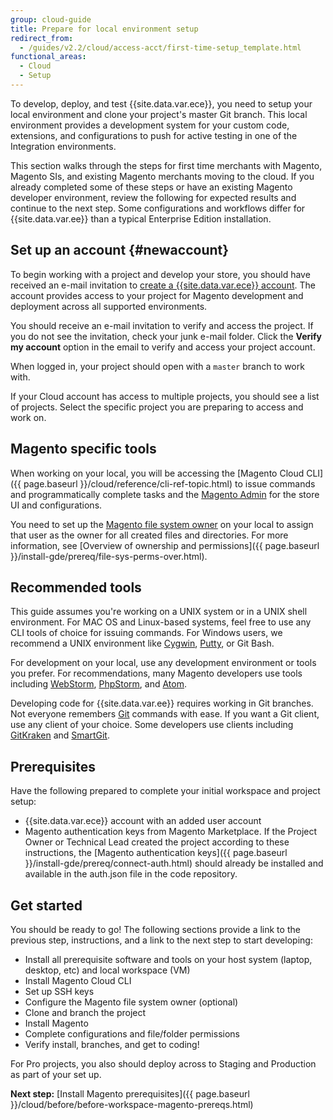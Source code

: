 ```yaml
---
group: cloud-guide
title: Prepare for local environment setup
redirect_from:
  - /guides/v2.2/cloud/access-acct/first-time-setup_template.html
functional_areas:
  - Cloud
  - Setup
---
```


To develop, deploy, and test {{site.data.var.ece}}, you need to setup your local environment and clone your project's master Git branch. This local environment provides a development system for your custom code, extensions, and configurations to push for active testing in one of the Integration environments.

This section walks through the steps for first time merchants with Magento, Magento SIs, and existing Magento merchants moving to the cloud. If you already completed some of these steps or have an existing Magento developer environment, review the following for expected results and continue to the next step. Some configurations and workflows differ for {{site.data.var.ee}} than a typical Enterprise Edition installation.

## Set up an account {#newaccount}

To begin working with a project and develop your store, you should have received an e-mail invitation to [create a {{site.data.var.ece}} account](https://accounts.magento.cloud). The account provides access to your project for Magento development and deployment across all supported environments.

You should receive an e-mail invitation to verify and access the project. If you do not see the invitation, check your junk e-mail folder. Click the **Verify my account** option in the email to verify and access your project account.

When logged in, your project should open with a `master` branch to work with.

If your Cloud account has access to multiple projects, you should see a list of projects. Select the specific project you are preparing to access and work on.

## Magento specific tools

When working on your local, you will be accessing the [Magento Cloud CLI]({{ page.baseurl }}/cloud/reference/cli-ref-topic.html) to issue commands and programmatically complete tasks and the [Magento Admin](https://glossary.magento.com/magento-admin) for the store UI and configurations.

You need to set up the [Magento file system owner](https://glossary.magento.com/magento-file-system-owner) on your local to assign that user as the owner for all created files and directories. For more information, see [Overview of ownership and permissions]({{ page.baseurl }}/install-gde/prereq/file-sys-perms-over.html).

## Recommended tools

This guide assumes you're working on a UNIX system or in a UNIX shell environment. For MAC OS and Linux-based systems, feel free to use any CLI tools of choice for issuing commands. For Windows users, we recommend a UNIX environment like [Cygwin](https://www.cygwin.com/), [Putty](http://www.putty.org/), or Git Bash.

For development on your local, use any development environment or tools you prefer. For recommendations, many Magento developers use tools including [WebStorm](https://www.jetbrains.com/webstorm/), [PhpStorm](https://www.jetbrains.com/phpstorm/), and [Atom](https://atom.io/).

Developing code for {{site.data.var.ee}} requires working in Git branches. Not everyone remembers [Git](https://git-scm.com/docs) commands with ease. If you want a Git client, use any client of your choice. Some developers use clients including [GitKraken](https://www.gitkraken.com/) and [SmartGit](https://www.syntevo.com/smartgit/).

## Prerequisites

Have the following prepared to complete your initial workspace and project setup:

 * {{site.data.var.ece}} account with an added user account
 * Magento authentication keys from Magento Marketplace. If the Project Owner or Technical Lead created the project according to these instructions, the [Magento authentication keys]({{ page.baseurl }}/install-gde/prereq/connect-auth.html) should already be installed and available in the auth.json file in the code repository.

## Get started

You should be ready to go! The following sections provide a link to the previous step, instructions, and a link to the next step to start developing:

* Install all prerequisite software and tools on your host system (laptop, desktop, etc) and local workspace (VM)
* Install Magento Cloud CLI
* Set up SSH keys
* Configure the Magento file system owner (optional)
* Clone and branch the project
* Install Magento
* Complete configurations and file/folder permissions
* Verify install, branches, and get to coding!

For Pro projects, you also should deploy across to Staging and Production as part of your set up.

**Next step:**
[Install Magento prerequisites]({{ page.baseurl }}/cloud/before/before-workspace-magento-prereqs.html)
